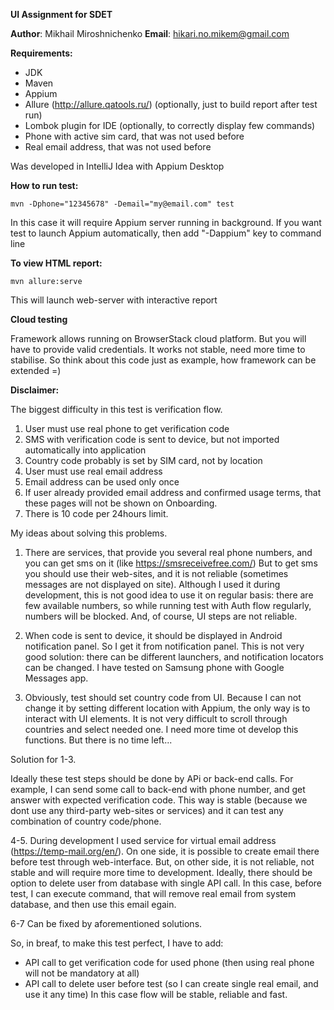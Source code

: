 **UI Assignment for SDET**

**Author**: Mikhail Miroshnichenko
**Email**: hikari.no.mikem@gmail.com

**Requirements:**
- JDK
- Maven
- Appium
- Allure (http://allure.qatools.ru/) (optionally, just to build report after test run)
- Lombok plugin for IDE (optionally, to correctly display few commands)
- Phone with active sim card, that was not used before
- Real email address, that was not used before

Was developed in IntelliJ Idea with Appium Desktop

**How to run test:**

`mvn -Dphone="12345678" -Demail="my@email.com" test`

In this case it will require Appium server running in background. If you want test to launch Appium automatically,
then add "-Dappium" key to command line

**To view HTML report:**

`mvn allure:serve`

 This will launch web-server with interactive report
 
 **Cloud testing**
 
 Framework allows running on BrowserStack cloud platform. But you will have to provide valid credentials.
 It works not stable, need more time to stabilise. So think about this code just as example, how framework
 can be extended =)

**Disclaimer:**

The biggest difficulty in this test is verification flow.
1. User must use real phone to get verification code
2. SMS with verification code is sent to device, but not imported automatically into application
3. Country code probably is set by SIM card, not by location
4. User must use real email address
5. Email address can be used only once
6. If user already provided email address and confirmed usage terms, that these pages will not be shown on Onboarding.
7. There is 10 code per 24hours limit.

My ideas about solving this problems.

1. There are services, that provide you several real phone numbers, and you can get sms on it (like https://smsreceivefree.com/)
But to get sms you should use their web-sites, and it is not reliable (sometimes messages are not displayed on site).
Although I used it during development, this is not good idea to use it on regular basis: there are few available numbers,
so while running test with Auth flow regularly, numbers will be blocked. And, of course, UI steps are not reliable.

2. When code is sent to device, it should be displayed in Android notification panel. So I get it from notification panel.
This is not very good solution: there can be different launchers, and notification locators can be changed. I have tested
on Samsung phone with Google Messages app.

3. Obviously, test should set country code from UI. Because I can not change it by setting different location with Appium,
the only way is to interact with UI elements. It is not very difficult to scroll through countries and select needed one.
I need more time ot develop this functions. But there is no time left...

Solution for 1-3.

Ideally these test steps should be done by APi or back-end calls. For example, I can send some call to back-end with phone
number, and get answer with expected verification code. This way is stable (because we dont use any third-party web-sites
or services) and it can test any combination of country code/phone.

4-5. During development I used service for virtual email address (https://temp-mail.org/en/). On one side, it is possible
to create email there before test through web-interface. But, on other side, it is not reliable, not stable and will 
require more time to development.
Ideally, there should be option to delete user from database with single API call. In this case, before test, I can
execute command, that will remove real email from system database, and then use this email egain.

6-7 Can be fixed by aforementioned solutions.  

So, in breaf, to make this test perfect, I have to add:
- API call to get verification code for used phone (then using real phone will not be mandatory at all)
- API call to delete user before test (so I can create single real email, and use it any time)
In this case flow will be stable, reliable and fast.

